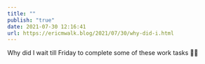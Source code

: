 ```yaml
---
title: ""
publish: "true"
date: 2021-07-30 12:16:41
url: https://ericmwalk.blog/2021/07/30/why-did-i.html
---
```


Why did I wait till Friday to complete some of these work tasks 🤦‍♂️